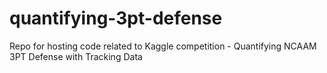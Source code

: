 # quantifying-3pt-defense
Repo for hosting code related to Kaggle competition - Quantifying NCAAM 3PT Defense with Tracking Data

